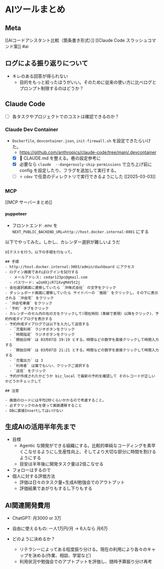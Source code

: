# AIツールまとめ

## Meta

[[AIコードアシスタント比較（箇条書き形式）]] [[Claude Code スラッシュコマンド案]]
#ai

## ログによる振り返りについて

- キレのある回答が得られない
  - 目的をもっと絞ったほうがいい。そのために従来の使い方に比べログとプロンプト制限するのはどうか？

## Claude Code

- [ ] 各タスクやプロジェクトでのコストは確認できるのか？

### Claude Dev Container

- `Dockerfile`, `devcontainer.json`, `init-firewall.sh` を設定できたらいけた。
  - https://github.com/anthropics/claude-code/tree/main/.devcontainer
  - [x] 🔶 CLAUDE.md を整える。巷の設定参考に
  - [x] 必要なら `claude  --dangerously-skip-permissions` で立ち上げ前に config を設定したり、フラグを追加して実行する。
  - [ ] ⭐️ `cdev` で任意のディレクトリで実行できるようにした [[2025-03-03]]

### MCP

[[MCP サーバーまとめ]]

#### puppeteer

- フロントエンド .env を `NEXT_PUBLIC_BACKEND_URL=http://host.docker.internal:8081` にする

以下でやってみた。しかし、カレンダー選択が難しいようだ

```
UIテストを行う。以下の手順を行なって。

## 手順
- http://host.docker.internal:3003/admin/dashboard にアクセス
- ログイン画面であればログインを試行する
  - メールアドレス: cedar123pc@gmail.com
  - パスワード: w2oHXjcR71XvqM4V5t2j
- 会社選択画面に遷移していたら `沖株式会社` の文字をクリック
- ダッシュボード画面に遷移していたら サイドバーの `施設` をクリックし、その下に表示される `沖自宅` をクリック
- `沖自宅車庫` をクリック
- `予約` タブをクリック
- カレンダーのセル内の右の方をクリックして(現在時刻（青線で表現）以降をクリック)、予約作成ダイアログを表示する
- 予約作成ダイアログでは以下を入力して送信する
  - `充電利用` ラジオボタンをクリック
  - `時間指定` ラジオボタンをクリック
  - `開始日時` は 03月07日 19:19 とする。時間などの数字を直接クリックして時間入力する
  - `開始日時` は 03月07日 21:21 とする。時間などの数字を直接クリックして時間入力する
  - `充電出力` は 3
  - `利用者` は誰でもいい、クリックご選択する
  - `送信` をクリック
- 予約が作成されたかどうか biz_local で最新の予約を確認して そのレコードが正しいかどうかチェックして

## 注意

- 画面のロードには平均2秒くらいかかるので考慮すること。
- 必ずクリックのみを使って画面遷移すること
- DBに直接Insertしてはいけない

```

## 生成AIの活用半年先まで

- 目標
  - Agentic な開発ができる組織にする。比較的単純なコーディングを素早くこなせるようにし生産性向上、そしてより大切な部分に時間を割けるようにする
  - 目安は半年後に開発タスク量は2倍こなせる
- フォローはするので
- 個人に対する評価方法
  - 評価は日々のタスク量+生成AI勉強会でのアウトプット
  - 評価結果であがりもするし下りもする

## AI関連開発費用

- ChatGPT: 月3000 or 3万
- 自由に使えるもの: 一人1万円/月 -> 6人なら 月6万

- どのように決めるか？
  - リテラシーによってある程度振り分ける。現在の利用により各々のキャップを決める(作業、相談、学習など)
  - 利用状況や勉強会でのアプトプットを評価し、随時予算振り分け再考
